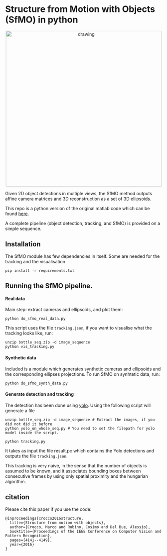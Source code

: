 # Structure from Motion with Objects (SfMO) in python 

<p align="center">
<img src="https://github.com/paulgay/sfmo_py/blob/master/images/sfmo.png" alt="drawing" width="500" />
</p>

Given 2D object detections in multiple views, the SfMO method outputs affine camera matrices and 3D reconstruction as a set of 3D ellipsoids. 

This repo is a python version of the original matlab code which can be found [here](https://vgm.iit.it/code/structure-from-motion-with-objets).

A complete pipeline (object detection, tracking, and SfMO) is provided on a simple sequence. 

## Installation

The SfMO module has few dependencies in itself. Some are needed for the tracking and the visualisation

```
pip install -r requirements.txt
```


## Running the SfMO pipeline. 

#### Real data

Main step: extract cameras and ellipsoids, and plot them: 

```
python do_sfmo_real_data.py
```
This script uses the file `tracking.json`, if you want to visualise what the tracking looks like, run: 

```
unzip bottle_seq.zip -d image_sequence
python vis_tracking.py
```


#### Synthetic data

Included is a module which generates synthetic cameras and ellipsoids and the corresponding ellipses projections. To run SfMO on synhtetic data, run: 

```
python do_sfmo_synth_data.py
```


#### Generate detection and tracking 

The detection has been done using [yolo](https://pjreddie.com/darknet/yolo/). Using the following script will generate a file 
```
unzip bottle_seq.zip -d image_sequence # Extract the images, if you did not did it before
python yolo_on_whole_seq.py # You need to set the filepath for yolo model inside the script.

```

```
python tracking.py
```
It takes as input the file result.pc which contains the Yolo detections and outputs the file `tracking.json`.

This tracking is very naive, in the sense that the number of objects is assumed to be known, and it associates bounding boxes between consecutive frames by using only spatial proximity and the hungarian algorithm.

## citation
Please cite this paper if you use the code:

```
@inproceedings{crocco2016structure,
  title={Structure from motion with objects},
  author={Crocco, Marco and Rubino, Cosimo and Del Bue, Alessio},
  booktitle={Proceedings of the IEEE Conference on Computer Vision and Pattern Recognition},
  pages={4141--4149},
  year={2016}
}
```
